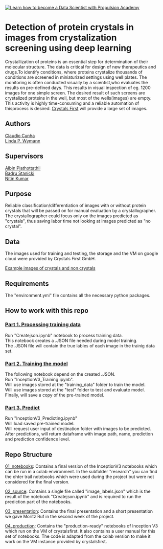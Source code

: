 <a href="https://propulsion.academy/"><img src="https://static.swissdevjobs.ch/pictures/propulsion-academy-logo.png" title="Propulsion Academy" alt="Learn how to become a Data Scientist with Propulsion Academy"></a>


# Detection of protein crystals in images from crystalization screening using deep learning

Crystallization of proteins is an essential step for determination of their molecular structure. The data is critical for design of new therapeutics and drugs.To identify conditions, where proteins crystalize thousands of conditions are screened in miniaturized settings using well plates. The monitoring is often conducted visually by a scientist,who evaluates the results on pre-defined days. This results in visual inspection of eg. 1200 images for one simple screen. The desired result of such screens are crystalized proteins in the well, but most of the wells(images) are empty. This activity is highly time-consuming and a reliable automation of thisprocess is desired. [Crystals First](https://crystalsfirst.com) will provide a large set of images.    


## Authors

[Claudio Cunha](https://www.linkedin.com/in/claudiojgcunha/)    
[Linda P. Wymann](https://www.linkedin.com/in/linda-p-wymann/)    


## Supervisors

[Albin Plathottathil](https://www.linkedin.com/in/albin-plathottathil/)    
[Badru Stanicki](https://www.linkedin.com/in/badrustanicki/)    
[Nitin Kumar](https://www.linkedin.com/in/drnitinkumar/)    


## Purpose 

Reliable classification/differentiation of images with or without protein crystals that will be passed on for manual evaluation by a crystallographer. The crystallographer could focus only on the images predicted as "crystals", thus saving labor time not looking at images predicted as "no crystal".    


## Data 

The images used for training and testing, the storage and the VM on google cloud were provided by Crystals First GmbH.

[Example images of crystals and non crystals](https://gitlab.propulsion-home.ch/datascience/bootcamp/final-projects/ds-2020-09/crystalsfirst/-/blob/master/03_presentation/Image_Crystals_example.PNG)


## Requirements

The "environment.yml" file contains all the necessary python packages.


## How to work with this repo

### [Part 1. Processing training data](https://gitlab.propulsion-home.ch/datascience/bootcamp/final-projects/ds-2020-09/crystalsfirst/-/tree/master/04_production/Training)

Run "Createjson.ipynb" notebook to process training data.     
This notebook creates a .JSON file needed during model training.     
The .JSON file will contain the true lables of each image in the trainig data set.    


### [Part 2. Training the model](https://gitlab.propulsion-home.ch/datascience/bootcamp/final-projects/ds-2020-09/crystalsfirst/-/tree/master/04_production/Training)

The following notebook depend on the created .JSON.    
Run "InceptionV3_Training.ipynb".     
Will use images stored at the "training_data" folder to train the model.    
Will use images stored at the "test" folder to test and evaluate model.    
Finally, will save a copy of the pre-trained model.    


### [Part 3. Predict](https://gitlab.propulsion-home.ch/datascience/bootcamp/final-projects/ds-2020-09/crystalsfirst/-/tree/master/04_production/Prediction)

Run "InceptionV3_Predicting.ipynb"    
Will load saved pre-trained model.     
Will request user input of destination folder with images to be predicted.     
After predictions, will return dataframe with image path, name, prediction and prediction confidence level.    


## Repo Structure

[01_notebooks](https://gitlab.propulsion-home.ch/datascience/bootcamp/final-projects/ds-2020-09/crystalsfirst/-/tree/master/01_notebooks): Contains a final version of the InceptionV3 notebooks which can be run in a colab environment. 
In the subfolder "research" you can find the ohter trail notebooks which were used during the project but
were not considered for the final version.  
  
[02_source](https://gitlab.propulsion-home.ch/datascience/bootcamp/final-projects/ds-2020-09/crystalsfirst/-/tree/master/02_source): Contains a single file called "image_labels.json" which is the result of the notebook "Createjson.ipynb"
and is required to run the prediction part of the notebooks.  
 
[03_presentation](https://gitlab.propulsion-home.ch/datascience/bootcamp/final-projects/ds-2020-09/crystalsfirst/-/tree/master/03_presentation): Contains the final presentation and a short presentation we gave Moritz Ruf in the second week of the
project.  

[04_production](https://gitlab.propulsion-home.ch/datascience/bootcamp/final-projects/ds-2020-09/crystalsfirst/-/tree/master/04_production): Contains the "production-ready" notebooks of Inception V3 which run on the VM of crystalsfirst. It also contains
a user manual for this set of notebooks. The code is adapted from the colab version to make it work on the VM instance provided by
crystalsfirst.  
 



 
